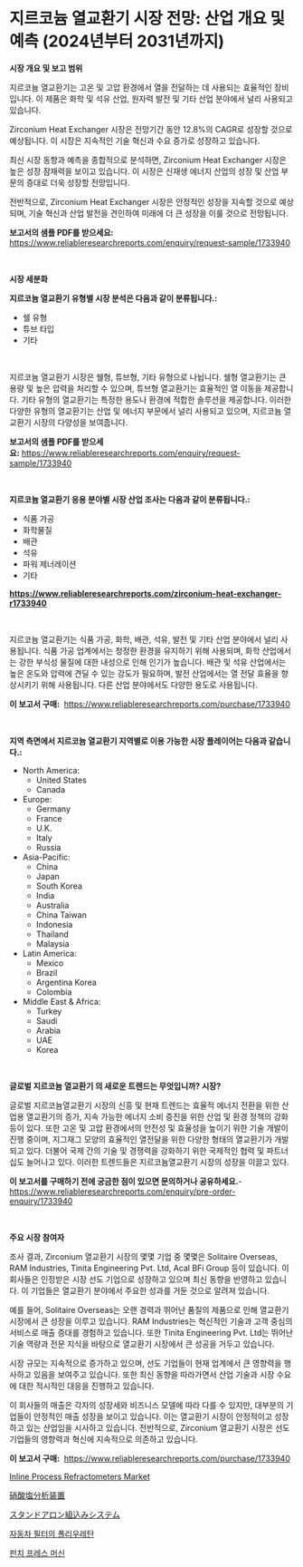 <p><h1>지르코늄 열교환기 시장 전망: 산업 개요 및 예측 (2024년부터 2031년까지)</h1></p><p><strong>시장 개요 및 보고 범위</strong></p>
<p><p>지르코늄 열교환기는 고온 및 고압 환경에서 열을 전달하는 데 사용되는 효율적인 장비입니다. 이 제품은 화학 및 석유 산업, 원자력 발전 및 기타 산업 분야에서 널리 사용되고 있습니다. </p><p>Zirconium Heat Exchanger 시장은 전망기간 동안 12.8%의 CAGR로 성장할 것으로 예상됩니다. 이 시장은 지속적인 기술 혁신과 수요 증가로 성장하고 있습니다. </p><p>최신 시장 동향과 예측을 종합적으로 분석하면, Zirconium Heat Exchanger 시장은 높은 성장 잠재력을 보이고 있습니다. 이 시장은 신재생 에너지 산업의 성장 및 산업 부문의 증대로 더욱 성장할 전망입니다.</p><p>전반적으로, Zirconium Heat Exchanger 시장은 안정적인 성장을 지속할 것으로 예상되며, 기술 혁신과 산업 발전을 견인하여 미래에 더 큰 성장을 이룰 것으로 전망됩니다.</p></p>
<p><strong>보고서의 샘플 PDF를 받으세요:</strong> <a href="https://www.reliableresearchreports.com/enquiry/request-sample/1733940">https://www.reliableresearchreports.com/enquiry/request-sample/1733940</a></p>
<p>&nbsp;</p>
<p><strong>시장 세분화</strong></p>
<p><strong>지르코늄 열교환기 유형별 시장 분석은 다음과 같이 분류됩니다.:</strong></p>
<p><ul><li>쉘 유형</li><li>튜브 타입</li><li>기타</li></ul></p>
<p>&nbsp;</p>
<p><p>지르코늄 열교환기 시장은 쉘형, 튜브형, 기타 유형으로 나뉩니다. 쉘형 열교환기는 큰 용량 및 높은 압력을 처리할 수 있으며, 튜브형 열교환기는 효율적인 열 이동을 제공합니다. 기타 유형의 열교환기는 특정한 용도나 환경에 적합한 솔루션을 제공합니다. 이러한 다양한 유형의 열교환기는 산업 및 에너지 부문에서 널리 사용되고 있으며, 지르코늄 열교환기 시장의 다양성을 보여줍니다.</p></p>
<p><strong>보고서의 샘플 PDF를 받으세요:</strong>&nbsp;<a href="https://www.reliableresearchreports.com/enquiry/request-sample/1733940">https://www.reliableresearchreports.com/enquiry/request-sample/1733940</a></p>
<p>&nbsp;</p>
<p><strong> 지르코늄 열교환기 응용 분야별 시장 산업 조사는 다음과 같이 분류됩니다.:</strong></p>
<p><ul><li>식품 가공</li><li>화학물질</li><li>배관</li><li>석유</li><li>파워 제너레이션</li><li>기타</li></ul></p>
<p><strong><a href="https://www.reliableresearchreports.com/zirconium-heat-exchanger-r1733940">https://www.reliableresearchreports.com/zirconium-heat-exchanger-r1733940</a></strong></p>
<p>&nbsp;</p>
<p><p>지르코늄 열교환기는 식품 가공, 화학, 배관, 석유, 발전 및 기타 산업 분야에서 널리 사용됩니다. 식품 가공 업계에서는 청정한 환경을 유지하기 위해 사용되며, 화학 산업에서는 강한 부식성 물질에 대한 내성으로 인해 인기가 높습니다. 배관 및 석유 산업에서는 높은 온도와 압력에 견딜 수 있는 강도가 필요하며, 발전 산업에서는 열 전달 효율을 향상시키기 위해 사용됩니다. 다른 산업 분야에서도 다양한 용도로 사용됩니다.</p></p>
<p><strong>이 보고서 구매:</strong>&nbsp; <a href="https://www.reliableresearchreports.com/purchase/1733940">https://www.reliableresearchreports.com/purchase/1733940</a></p>
<p>&nbsp;</p>
<p><strong>지역 측면에서 지르코늄 열교환기 지역별로 이용 가능한 시장 플레이어는 다음과 같습니다.:</strong></p>
<p><ul>
    <li>
        North America:
        <ul>
            <li>United States</li>
            <li>Canada</li>
        </ul>
    </li>
    <li>
        Europe:
        <ul>
            <li>Germany</li>
            <li>France</li>
            <li>U.K.</li>
            <li>Italy</li>
            <li>Russia</li>
        </ul>
    </li>
    <li>
        Asia-Pacific:
        <ul>
            <li>China</li>
            <li>Japan</li>
            <li>South Korea</li>
            <li>India</li>
            <li>Australia</li>
            <li>China Taiwan</li>
            <li>Indonesia</li>
            <li>Thailand</li>
            <li>Malaysia</li>
        </ul>
    </li>
    <li>
        Latin America:
        <ul>
            <li>Mexico</li>
            <li>Brazil</li>
            <li>Argentina Korea</li>
            <li>Colombia</li>
        </ul>
    </li>
    <li>
        Middle East & Africa:
        <ul>
            <li>Turkey</li>
            <li>Saudi</li>
            <li>Arabia</li>
            <li>UAE</li>
            <li>Korea</li>
        </ul>
    </li>
    </ul></p>
<p>&nbsp;</p>
<p><strong>글로벌 지르코늄 열교환기 의 새로운 트렌드는 무엇입니까? 시장?</strong></p>
<p><p>글로벌 지르코늄열교환기 시장의 신흥 및 현재 트렌드는 효율적 에너지 전환을 위한 산업용 열교환기의 증가, 지속 가능한 에너지 소비 증진을 위한 산업 및 환경 정책의 강화 등이 있다. 또한 고온 및 고압 환경에서의 안전성 및 효율성을 높이기 위한 기술 개발이 진행 중이며, 지그재그 모양의 효율적인 열전달을 위한 다양한 형태의 열교환기가 개발되고 있다. 더불어 국제 간의 기술 및 경쟁력을 강화하기 위한 국제적인 협력 및 파트너십도 늘어나고 있다. 이러한 트렌드들은 지르코늄열교환기 시장의 성장을 이끌고 있다.</p></p>
<p><strong>이 보고서를 구매하기 전에 궁금한 점이 있으면 문의하거나 공유하세요.</strong>- <a href="https://www.reliableresearchreports.com/enquiry/pre-order-enquiry/1733940">https://www.reliableresearchreports.com/enquiry/pre-order-enquiry/1733940</a></p>
<p>&nbsp;</p>
<p><strong>주요 시장 참여자</strong></p>
<p><p>조사 결과, Zirconium 열교환기 시장의 몇몇 기업 중 몇몇은 Solitaire Overseas, RAM Industries, Tinita Engineering Pvt. Ltd, Acal BFi Group 등이 있습니다. 이 회사들은 인정받은 시장 선도 기업으로 성장하고 있으며 최신 동향을 반영하고 있습니다. 이 기업들은 열교환기 분야에서 주요한 성과를 거둔 것으로 알려져 있습니다.</p><p>예를 들어, Solitaire Overseas는 오랜 경력과 뛰어난 품질의 제품으로 인해 열교환기 시장에서 큰 성장을 이루고 있습니다. RAM Industries는 혁신적인 기술과 고객 중심의 서비스로 매출 증대를 경험하고 있습니다. 또한 Tinita Engineering Pvt. Ltd는 뛰어난 기술 역량과 전문 지식을 바탕으로 열교환기 시장에서 큰 성공을 거두고 있습니다.</p><p>시장 규모는 지속적으로 증가하고 있으며, 선도 기업들이 현재 업계에서 큰 영향력을 행사하고 있음을 보여주고 있습니다. 또한 최신 동향을 따라가면서 산업 기술과 시장 수요에 대한 적시적인 대응을 진행하고 있습니다.</p><p>이 회사들의 매출은 각자의 성장세와 비즈니스 모델에 따라 다를 수 있지만, 대부분의 기업들이 안정적인 매출 성장을 보이고 있습니다. 이는 열교환기 시장이 안정적이고 성장하고 있는 산업임을 시사하고 있습니다. 전반적으로, Zirconium 열교환기 시장은 선도 기업들의 영향력과 혁신에 지속적으로 의존하고 있습니다.</p></p>
<p><strong>이 보고서 구매:</strong>&nbsp;&nbsp;<a href="https://www.reliableresearchreports.com/purchase/1733940">https://www.reliableresearchreports.com/purchase/1733940</a></p>
<p><p><a href="https://github.com/GroverBarry/Market-Research-Report-List-4/blob/main/inline-process-refractometers-market.md">Inline Process Refractometers Market</a></p><p><a href="https://github.com/ppmazlotr77499/Market-Research-Report-List-1/blob/main/408890928499.md">硝酸塩分析装置</a></p><p><a href="https://medium.com/@amiles.fermin/%E3%82%B9%E3%82%BF%E3%83%B3%E3%83%89%E3%82%A2%E3%83%AD%E3%83%BC%E3%83%B3%E7%B5%84%E3%81%BF%E8%BE%BC%E3%81%BF%E3%82%B7%E3%82%B9%E3%83%86%E3%83%A0%E5%B8%82%E5%A0%B4-%E5%B8%82%E5%A0%B4%E3%82%B7%E3%82%A7%E3%82%A2-%E5%B8%82%E5%A0%B4%E3%83%88%E3%83%AC%E3%83%B3%E3%83%89-%E3%81%8A%E3%82%88%E3%81%B3%E5%B0%86%E6%9D%A5%E3%81%AE%E6%88%90%E9%95%B7%E3%82%92%E6%8E%A2%E3%82%8B-9447f2797152">スタンドアロン組込みシステム</a></p><p><a href="https://github.com/idcefvhkdut6/Market-Research-Report-List-1/blob/main/813140625970.md">자동차 필터의 폴리우레탄</a></p><p><a href="https://medium.com/@hettiestehr/%ED%8E%80%EC%B9%98-%ED%94%84%EB%A0%88%EC%8A%A4-%EA%B8%B0%EA%B3%84-%EC%8B%9C%EC%9E%A5-2031%EB%85%84%EA%B9%8C%EC%A7%80%EC%9D%98-%ED%8A%B8%EB%A0%8C%EB%93%9C-%EC%98%88%EC%B8%A1-%EB%B0%8F-%EA%B2%BD%EC%9F%81-%EB%B6%84%EC%84%9D-ca17e6daba1d">펀치 프레스 머신</a></p></p>